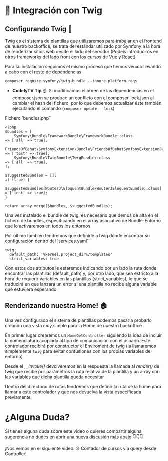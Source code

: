 🎍 Integración con Twig
=======================

Configurando Twig 🎍
--------------------

Twig es el sistema de plantillas que utilizaremos para trabajar en el frontend de nuestro backoffice, se trata del estándar utilizado por Symfony a la hora de renderizar sitios web desde el lado del servidor (Podeis introduciros en otros frameworks del lado front con los cursos de [Vue](https://pro.codely.tv/library/crea-una-app-con-vuejs-y-jest-aplicando-tdd/65206/about/) y [React](https://pro.codely.tv/library/reactjs-de-0-a-deploy-siguiendo-buenas-practicas/78993/about/))

Para su instalación seguimos el mismo proceso que hemos venido llevando a cabo con el resto de dependencias

    composer require symfony/twig-bundle --ignore-platform-reqs


*   **CodelyTV Tip** ☝️: Si modificamos el orden de las dependencias en el composer.json se produce un conflicto con el composer-lock.json al cambiar el hash del fichero, por lo que debemos actualizar éste también ejecutando el comando (`composer update --lock`)

Fichero \`bundles.php\`\`

    <?php
    $bundles = [
        Symfony\Bundle\FrameworkBundle\FrameworkBundle::class                              => ['all' => true],
        FriendsOfBehat\SymfonyExtension\Bundle\FriendsOfBehatSymfonyExtensionBundle::class => ['test' => true],
        Symfony\Bundle\TwigBundle\TwigBundle::class                                        => ['all' => true],
    ];
    
    $suggestedBundles = [];
    if (true) {
        $suggestedBundles[WouterJ\EloquentBundle\WouterJEloquentBundle::class] = ['test' => true];
    }
    
    return array_merge($bundles, $suggestedBundles);


Una vez instalado el bundle de twig, es necesario que demos de alta en el fichero de bundles, especificando en el array asociativo de Bundle-Entorno que lo activaremos en todos los entornos

Por último también tendremos que definirle a twig dónde encontrar su configuración dentro del \`services.yaml\`\`

    twig:
      default_path: '%kernel.project_dir%/templates'
      strict_variables: true


Con estos dos atributos le estaremos indicando por un lado la ruta donde encontrar las plantillas (default\_path) y, por otro lado, que sea estricto a la hora de requerir variables en las plantillas (strict\_variables), lo que se traducirá en que lanzará un error si una plantilla no recibe alguna variable que estuviera esperando

Renderizando nuestra Home! 🏠
-----------------------------

Una vez configurado el sistema de plantillas podemos pasar a probarlo creando una vista muy simple para la Home de nuestro backoffice

En primer lugar crearemos un `HomeGetController` siguiendo la idea de incluir la nomenclatura acoplada al tipo de comunicación con el usuario. Este controlador recibirá por constructor el Enviroment de twig (la llamaremos simplemente `twig` para evitar confusiones con las propias variables de entorno)

Desde el _\_\_invoke()_ devolveremos en la respuesta la llamada al _render()_ de twig que recibe por parámetros la ruta relativa de la plantilla y un array con las variables que dicha plantilla pueda necesitar

Dentro del directorio de rutas tendremos que definir la ruta de la home para llamar a este controlador y que nos devuelva la vista especificada previamente

¿Alguna Duda?
=============

Si tienes alguna duda sobre este video o quieres compartir alguna sugerencia no dudes en abrir una nueva discusión más abajo 👇👇👇

¡Nos vemos en el siguiente video: ⑩ Contador de cursos vía query desde Controller!